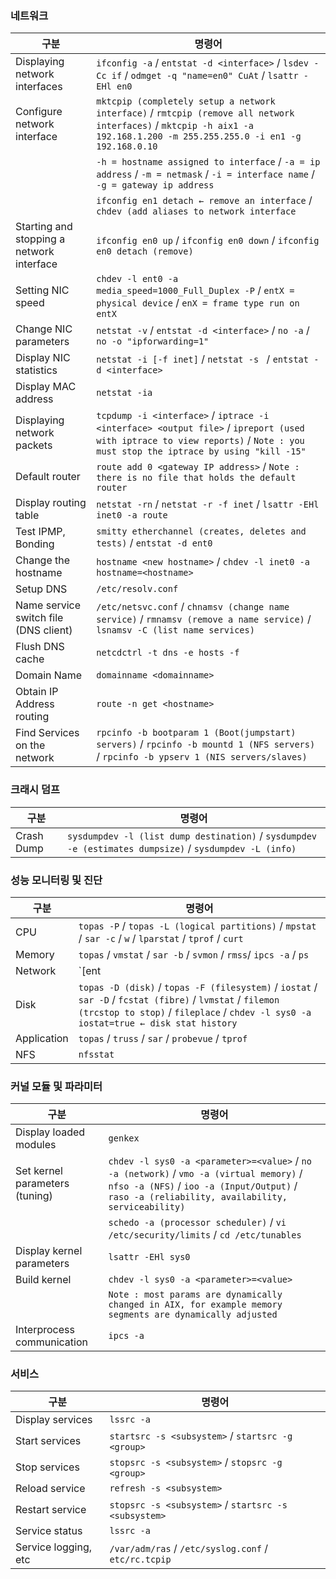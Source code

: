 ### 네트워크
| 구분 | 명령어 |
|---|---|
| Displaying network interfaces | `ifconfig -a` / `entstat -d <interface>` / `lsdev -Cc if` / `odmget -q "name=en0" CuAt` / `lsattr -EHl en0` |
| Configure network interface | `mktcpip (completely setup a network interface)` / `rmtcpip (remove all network interfaces)` / `mktcpip -h aix1 -a 192.168.1.200 -m 255.255.255.0 -i en1 -g 192.168.0.10` |
|  | `-h = hostname assigned to interface` / `-a = ip address` / `-m = netmask` / `-i = interface name` / `-g = gateway ip address` |
|  | `ifconfig en1 detach ← remove an interface` / `chdev (add aliases to network interface` |
| Starting and stopping a network interface | `ifconfig en0 up` / `ifconfig en0 down` / `ifconfig en0 detach (remove)` |
| Setting NIC speed | `chdev -l ent0 -a media_speed=1000_Full_Duplex -P` / `entX = physical device` / `enX = frame type run on entX` |
| Change NIC parameters | `netstat -v` / `entstat -d <interface>` / `no -a` / `no -o "ipforwarding=1"` |
| Display NIC statistics | `netstat -i [-f inet]` / `netstat -s ` / `entstat -d <interface>` |
| Display MAC address | `netstat -ia` |
| Displaying network packets | `tcpdump -i <interface>` / `iptrace -i <interface> <output file>` / `ipreport (used with iptrace to view reports)` / `Note : you must stop the iptrace by using "kill -15"` |
| Default router | `route add 0 <gateway IP address>` / `Note : there is no file that holds the default router` |
| Display routing table | `netstat -rn` / `netstat -r -f inet` / `lsattr -EHl inet0 -a route` |
| Test IPMP, Bonding | `smitty etherchannel (creates, deletes and tests)` / `entstat -d ent0` |
| Change the hostname | `hostname <new hostname>` / `chdev -l inet0 -a hostname=<hostname>` |
| Setup DNS | `/etc/resolv.conf` |
| Name service switch file (DNS client) | `/etc/netsvc.conf` / `chnamsv (change name service)` / `rmnamsv (remove a name service)` / `lsnamsv -C (list name services)` |
| Flush DNS cache | `netcdctrl -t dns -e hosts -f` |
| Domain Name | `domainname <domainname>` |
| Obtain IP Address routing | `route -n get <hostname>` |
| Find Services on the network | `rpcinfo -b bootparam 1 (Boot(jumpstart) servers)` / `rpcinfo -b mountd 1 (NFS servers)` / `rpcinfo -b ypserv 1 (NIS servers/slaves)`  |

### 크래시 덤프
| 구분 | 명령어 |
|---|---|
| Crash Dump | `sysdumpdev -l (list dump destination)` / `sysdumpdev -e (estimates dumpsize)`  / `sysdumpdev -L (info)` |

### 성능 모니터링 및 진단
| 구분 | 명령어 |
|---|---|
| CPU | `topas -P` / `topas -L (logical partitions)` / `mpstat` / `sar -c` / `w` / `lparstat` / `tprof` / `curt` |
| Memory | `topas` / `vmstat` / `sar -b` / `svmon` / `rmss`/ `ipcs -a` / `ps` |
| Network | `[ent|tok|fddi|atm]stat` / `netstat` / `netpmon (trcstop to stop trace)` |
| Disk | `topas -D (disk)` / `topas -F (filesystem)` / `iostat` / `sar -D` / `fcstat (fibre)` / `lvmstat` / `filemon (trcstop to stop)` / `fileplace` / `chdev -l sys0 -a iostat=true ← disk stat history` |
| Application | `topas` / `truss` / `sar` / `probevue` / `tprof` |
| NFS | `nfsstat` |

### 커널 모듈 및 파라미터
| 구분 | 명령어 |
|---|---|
| Display loaded modules | `genkex` |
| Set kernel parameters (tuning) | `chdev -l sys0 -a <parameter>=<value>` / `no -a (network)` / `vmo -a (virtual memory)` / `nfso -a (NFS)` / `ioo -a (Input/Output)` / `raso -a (reliability, availability, serviceability)` |
|  | `schedo -a (processor scheduler)` / `vi /etc/security/limits` / `cd /etc/tunables` |
| Display kernel parameters | `lsattr -EHl sys0` |
| Build kernel | `chdev -l sys0 -a <parameter>=<value>`|
|  | `Note : most params are dynamically changed in AIX, for example memory segments are dynamically adjusted` |
| Interprocess communication | `ipcs -a` |

### 서비스
| 구분 | 명령어 |
|---|---|
| Display services | `lssrc -a` |
| Start services | `startsrc -s <subsystem>` / `startsrc -g <group>` |
| Stop services | `stopsrc -s <subsystem>` / `stopsrc -g <group>` |
| Reload service | `refresh -s <subsystem>` |
| Restart service | `stopsrc -s <subsystem>` / `startsrc -s <subsystem>` |
| Service status | `lssrc -a` |
| Service logging, etc | `/var/adm/ras` / `/etc/syslog.conf` / `etc/rc.tcpip` |

